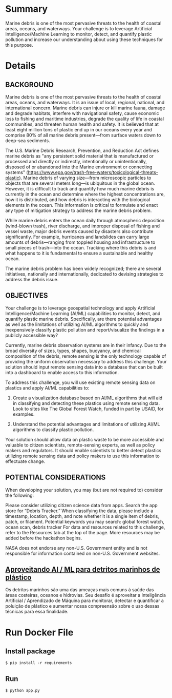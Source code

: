 # Summary

Marine debris is one of the most pervasive threats to the health of coastal areas, oceans, and waterways. Your challenge is to leverage Artificial Intelligence/Machine Learning to monitor, detect, and quantify plastic pollution and increase our understanding about using these techniques for this purpose.

# Details
## BACKGROUND

Marine debris is one of the most pervasive threats to the health of coastal areas, oceans, and waterways. It is an issue of local, regional, national, and international concern. Marine debris can injure or kill marine fauna, damage and degrade habitats, interfere with navigational safety, cause economic loss to fishing and maritime industries, degrade the quality of life in coastal communities, and threaten human health and safety. It is believed that at least eight million tons of plastic end up in our oceans every year and comprise 80% of all marine debris present—from surface waters down to deep-sea sediments.

The U.S. Marine Debris Research, Prevention, and Reduction Act defines marine debris as "any persistent solid material that is manufactured or processed and directly or indirectly, intentionally or unintentionally, disposed of or abandoned into the Marine environment or connecting systems" (https://www.epa.gov/trash-free-waters/toxicological-threats-plastic). Marine debris of varying size—from microscopic particles to objects that are several meters long—is ubiquitous in the global ocean. However, it is difficult to track and quantify how much marine debris is currently in the ocean and determine where the highest concentrations are, how it is distributed, and how debris is interacting with the biological elements in the ocean. This information is critical to formulate and enact any type of mitigation strategy to address the marine debris problem.

While marine debris enters the ocean daily through atmospheric deposition (wind-blown trash), river discharge, and improper disposal of fishing and vessel waste, major debris events caused by disasters also contribute significantly. For example, hurricanes and landslides can carry large amounts of debris—ranging from toppled housing and infrastructure to small pieces of trash—into the ocean. Tracking where this debris is and what happens to it is fundamental to ensure a sustainable and healthy ocean.

The marine debris problem has been widely recognized; there are several initiatives, nationally and internationally, dedicated to devising strategies to address the debris issue.

## OBJECTIVES

Your challenge is to leverage geospatial technology and apply Artificial Intelligence/Machine Learning (AI/ML) capabilities to monitor, detect, and quantify plastic marine debris. Specifically, are there potential advantages as well as the limitations of utilizing AI/ML algorithms to quickly and inexpensively classify plastic pollution and report/visualize the findings in a publicly accessible way?

Currently, marine debris observation systems are in their infancy. Due to the broad diversity of sizes, types, shapes, buoyancy, and chemical composition of the debris, remote sensing is the only technology capable of providing the uniform observation necessary to address this challenge. Your solution should input remote sensing data into a database that can be built into a dashboard to enable access to this information.

To address this challenge, you will use existing remote sensing data on plastics and apply AI/ML capabilities to:

1) Create a visualization database based on AI/ML algorithms that will aid in classifying and detecting these plastics using remote sensing data. Look to sites like The Global Forest Watch, funded in part by USAID, for examples.

2) Understand the potential advantages and limitations of utilizing AI/ML algorithms to classify plastic pollution.

Your solution should allow data on plastic waste to be more accessible and valuable to citizen scientists, remote-sensing experts, as well as policy makers and regulators. It should enable scientists to better detect plastics utilizing remote sensing data and policy makers to use this information to effectuate change.

## POTENTIAL CONSIDERATIONS

When developing your solution, you may (but are not required to) consider the following:

Please consider utilizing citizen science data from apps. Search the app store for “Debris Tracker.”
When classifying the data, please include a timestamp, location, depth, and note whether it is a single item of debris, patch, or filament.
Potential keywords you may search: global forest watch, ocean scan, debris tracker
For data and resources related to this challenge, refer to the Resources tab at the top of the page. More resources may be added before the hackathon begins.

NASA does not endorse any non-U.S. Government entity and is not responsible for information contained on non-U.S. Government websites.

## [Aproveitando AI / ML para detritos marinhos de plástico](!https://spaceterra.org/desafios-2021/)

Os detritos marinhos são uma das ameaças mais comuns à saúde das áreas costeiras, oceanos e hidrovias. Seu desafio é aproveitar a Inteligência Artificial / Aprendizado de Máquina para monitorar, detectar e quantificar a poluição de plástico e aumentar nossa compreensão sobre o uso dessas técnicas para essa finalidade.

# Run Docker File
## Install package
`$ pip install -r requirements `

## Run
`$ python app.py `